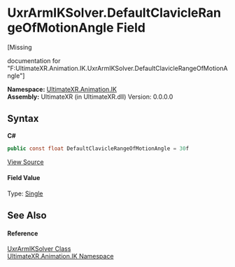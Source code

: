 # UxrArmIKSolver.DefaultClavicleRangeOfMotionAngle Field
 

\[Missing <summary> documentation for "F:UltimateXR.Animation.IK.UxrArmIKSolver.DefaultClavicleRangeOfMotionAngle"\]

**Namespace:**&nbsp;<a href="N_UltimateXR_Animation_IK">UltimateXR.Animation.IK</a><br />**Assembly:**&nbsp;UltimateXR (in UltimateXR.dll) Version: 0.0.0.0

## Syntax

**C#**<br />
``` C#
public const float DefaultClavicleRangeOfMotionAngle = 30f
```

<a href="UltimateXR/Scripts/Animation/IK/UxrArmIKSolver.cs" rel="noopener noreferrer" title="View the source code">View Source</a><br />

#### Field Value
Type: <a href="https://docs.microsoft.com/dotnet/api/system.single" target="_blank" rel="noopener noreferrer">Single</a>

## See Also


#### Reference
<a href="T_UltimateXR_Animation_IK_UxrArmIKSolver">UxrArmIKSolver Class</a><br /><a href="N_UltimateXR_Animation_IK">UltimateXR.Animation.IK Namespace</a><br />